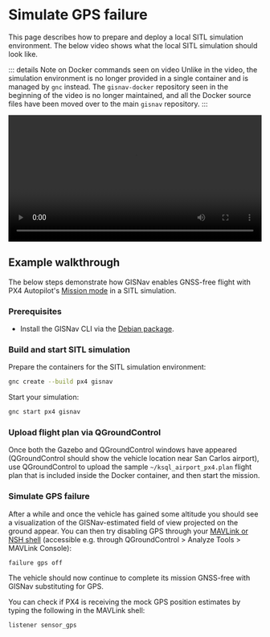 # Simulate GPS failure

This page describes how to prepare and deploy a local SITL simulation environment. The below video shows what the local SITL simulation should look like.

::: details Note on Docker commands seen on video
Unlike in the video, the simulation environment is no longer provided in a single container and is managed by `gnc` instead. The `gisnav-docker` repository seen in the beginning of the video is no longer maintained, and all the Docker source files have been moved over to the main `gisnav` repository.
:::

<video width="100%" height="auto" controls>
  <source src="https://user-images.githubusercontent.com/22712178/187902004-480397cc-460f-4d57-8ed7-13f4e9bb3757.mp4" type="video/mp4">
  Your browser does not support the video tag.
</video>

## Example walkthrough

The below steps demonstrate how GISNav enables GNSS-free flight with PX4 Autopilot's [Mission mode][1] in a SITL simulation.

[1]: https://docs.px4.io/main/en/flight_modes/mission.html

### Prerequisites

- Install the GISNav CLI via the [Debian package](/install-from-debian-package).

### Build and start SITL simulation

Prepare the containers for the SITL simulation environment:

```bash
gnc create --build px4 gisnav
```

Start your simulation:

<!--@include: ./shared/slow-gazebo-startup-on-first-run.md-->

```bash
gnc start px4 gisnav
```


### Upload flight plan via QGroundControl

Once both the Gazebo and QGroundControl windows have appeared (QGroundControl should show the vehicle location near San Carlos airport), use QGroundControl to upload the sample `~/ksql_airport_px4.plan` flight plan that is included inside the Docker container, and then start the mission.

### Simulate GPS failure

After a while and once the vehicle has gained some altitude you should see a visualization of the GISNav-estimated field of view projected on the ground appear. You can then try disabling GPS through your [MAVLink or NSH shell][4] (accessible e.g. through QGroundControl > Analyze Tools > MAVLink Console):

```nsh
failure gps off
```

The vehicle should now continue to complete its mission GNSS-free with GISNav substituting for GPS.

You can check if PX4 is receiving the mock GPS position estimates by typing the following in the MAVLink shell:

```nsh
listener sensor_gps
```

[4]: https://docs.px4.io/main/en/debug/mavlink_shell.html#qgroundcontrol
